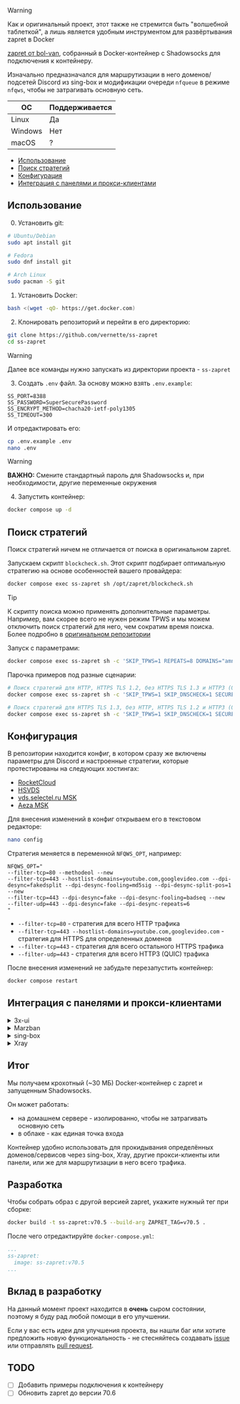 > [!WARNING]
> Как и оригинальный проект, этот также не стремится быть "волшебной таблеткой", а лишь является удобным инструментом для развёртывания zapret в Docker

[zapret от bol-van](https://github.com/bol-van/zapret), собранный в Docker-контейнер c Shadowsocks для подключения к контейнеру.

Изначально предназначался для маршрутизации в него доменов/подсетей Discord из sing-box и модификации очереди `nfqueue` в режиме `nfqws`, чтобы не затрагивать основную сеть.

| ОС      | Поддерживается |
| ------- | -------------- |
| Linux   | Да             |
| Windows | Нет            |
| macOS   | ?              |

- [Использование](#использование)
- [Поиск стратегий](#поиск-стратегий)
- [Конфигурация](#конфигурация)
- [Интеграция с панелями и прокси-клиентами](#интеграция-с-панелями-и-прокси-клиентами)

## Использование

0. Установить git:

```bash
# Ubuntu/Debian
sudo apt install git

# Fedora
sudo dnf install git

# Arch Linux
sudo pacman -S git
```

1. Установить Docker:

```bash
bash <(wget -qO- https://get.docker.com)
```

2. Клонировать репозиторий и перейти в его директорию:

```bash
git clone https://github.com/vernette/ss-zapret
cd ss-zapret
```

> [!WARNING]
> Далее все команды нужно запускать из директории проекта - `ss-zapret`

3. Cоздать `.env` файл. За основу можно взять `.env.example`:

```env
SS_PORT=8388
SS_PASSWORD=SuperSecurePassword
SS_ENCRYPT_METHOD=chacha20-ietf-poly1305
SS_TIMEOUT=300
```

И отредактировать его:

```bash
cp .env.example .env
nano .env
```

> [!WARNING]
> **ВАЖНО:** Смените стандартный пароль для Shadowsocks и, при необходимости, другие переменные окружения

4. Запустить контейнер:

```bash
docker compose up -d
```

## Поиск стратегий

Поиск стратегий ничем не отличается от поиска в оригинальном zapret.

Запускаем скрипт `blockcheck.sh`. Этот скрипт подбирает оптимальную стратегию на основе особенностей вашего провайдера:

```bash
docker compose exec ss-zapret sh /opt/zapret/blockcheck.sh
```

> [!TIP]
> К скрипту поиска можно применять дополнительные параметры. Например, вам скорее всего не нужен режим TPWS и мы можем отключить поиск стратегий для него, чем сократим время поиска. Более подробно в [оригинальном репозитории](https://github.com/bol-van/zapret?tab=readme-ov-file#%D0%BF%D1%80%D0%BE%D0%B2%D0%B5%D1%80%D0%BA%D0%B0-%D0%BF%D1%80%D0%BE%D0%B2%D0%B0%D0%B9%D0%B4%D0%B5%D1%80%D0%B0)

Запуск с параметрами:

```bash
docker compose exec ss-zapret sh -c 'SKIP_TPWS=1 REPEATS=8 DOMAINS="amnezia.org discord.com" /opt/zapret/blockcheck.sh'
```

Парочка примеров под разные сценарии:

```bash
# Поиск стратегий для HTTP, HTTPS TLS 1.2, без HTTPS TLS 1.3 и HTTP3 (QUIC). Подходит для большинства сайтов
docker compose exec ss-zapret sh -c 'SKIP_TPWS=1 SKIP_DNSCHECK=1 SECURE_DNS=0 IPVS=4 ENABLE_HTTP=1 ENABLE_HTTPS_TLS12=1 ENABLE_HTTPS_TLS13=0 ENABLE_HTTP3=0 REPEATS=8 PARALLEL=1 SCANLEVEL=standard BATCH=1 DOMAINS="amnezia.org discord.com" /opt/zapret/blockcheck.sh'

# Поиск стратегий для HTTPS TLS 1.3, без HTTP, HTTPS TLS 1.2 и HTTP3 (QUIC). Подходит для серверов YouTube
docker compose exec ss-zapret sh -c 'SKIP_TPWS=1 SKIP_DNSCHECK=1 SECURE_DNS=0 IPVS=4 ENABLE_HTTP=0 ENABLE_HTTPS_TLS12=0 ENABLE_HTTPS_TLS13=1 ENABLE_HTTP3=0 REPEATS=8 PARALLEL=1 SCANLEVEL=standard BATCH=1 DOMAINS="xxxxxx.googlevideo.com" /opt/zapret/blockcheck.sh'
```

## Конфигурация

В репозитории находится конфиг, в котором сразу же включены параметры для Discord и настроенные стратегии, которые протестированы на следующих хостингах:

- [RocketCloud](https://rocketcloud.ru/?affiliate_uuid=ce1874ee-4940-48b1-b37d-60e03cfada66)
- [HSVDS](https://hsvds.ru/signup/?refid=20241026-9939487-843)
- [vds.selectel.ru MSK](https://vds.selectel.ru)
- [Aeza MSK](https://aeza.net/?ref=463603)

Для внесения изменений в конфиг открываем его в текстовом редакторе:

```bash
nano config
```

Стратегия меняется в переменной `NFQWS_OPT`, например:

```
NFQWS_OPT="
--filter-tcp=80 --methodeol --new
--filter-tcp=443 --hostlist-domains=youtube.com,googlevideo.com --dpi-desync=fakedsplit --dpi-desync-fooling=md5sig --dpi-desync-split-pos=1 --new
--filter-tcp=443 --dpi-desync=fake --dpi-desync-fooling=badseq --new
--filter-udp=443 --dpi-desync=fake --dpi-desync-repeats=6
"
```

- `--filter-tcp=80` - стратегия для всего HTTP трафика
- `--filter-tcp=443 --hostlist-domains=youtube.com,googlevideo.com` - стратегия для HTTPS для определенных доменов
- `--filter-tcp=443` - стратегия для всего остального HTTPS трафика
- `--filter-udp=443` - стратегия для всего HTTP3 (QUIC) трафика

После внесения изменений не забудьте перезапустить контейнер:

```bash
docker compose restart
```

## Интеграция с панелями и прокси-клиентами

<details>
  <summary>3x-ui</summary>

⚠️ Если 3x-ui запущен на хосте, а не в Docker-контейнере, то не будут работать голосовые сервера в Discord. В остальном отличий от запуска в Docker нет ⚠️

### Docker, стандартный вариант

Переходим на вкладку `Xray Configs` и добавляем outbound:

![image](https://i.imgur.com/qJ20THK.png)

⚠️ Так как по-умолчанию 3x-ui использует `network_mode: host`, то мы не можем поместить его в одну сеть с нашим контейнером и использовать имя контейнера как hostname вместо IP ⚠️

Узнаём IP адрес Docker-контейнера с zapret:

```bash
docker inspect -f '{{range.NetworkSettings.Networks}}{{.IPAddress}}{{end}}' zapret-proxy
```

Выбираем протокол `Shadowsocks`, задаём тэг и заполняем параметры. В поле `Address` указываем IP из предыдущего шага:

![image](https://i.imgur.com/IY4N3AK.png)

После чего добавляем outbound кнопкой `Add Outbound`.

Переходим на вкладку `Routing Rules` и добавляем правило:

#### Для любого приходящего трафика

![image](https://i.imgur.com/dKrGz5r.png)

#### Для конкретного inbound

![image](https://i.imgur.com/xgzXhdf.png)

Добавляем правило кнопкой `Add Rule`.

После этого сохраняем настройки и перезапускаем Xray: `Save` -> `Restart Xray`

Теперь весь приходящий в панель трафик будет проходить через наш контейнер. Если требуется обрабатывать отдельные домены - изменяем правило соответствующим образом.

### Docker, интеграция с 3x-ui-aio

[3x-ui-aio](https://github.com/ampetelin/3x-ui-aio) - это проект, который запускает 3x-ui с Angie и автоматическим получением сертификатов для доменов, а также поднимает сайт "заглушку".

Клонируем оба репозитория:

```bash
git clone https://github.com/ampetelin/3x-ui-aio
git clone https://github.com/vernette/ss-zapret
```

Чтобы интегрировать наш контейнер с 3x-ui-aio, нужно внести изменения в файл `docker-compose.yml` от 3x-ui-aio:

```bash
nano 3x-ui-aio/docker-compose.yml
```

```yaml
services:
  angie:
    image: docker.angie.software/angie:latest
    container_name: angie
    volumes:
      - $PWD/angie.conf:/etc/angie/angie.conf
      - $PWD/options-ssl-angie.conf:/etc/angie/options-ssl-angie.conf
      - 3x-ui-aio-volume:/var/lib/angie/acme/
    ports:
      - "0.0.0.0:80:80"
      - "0.0.0.0:443:443"
    restart: unless-stopped
    networks:
      - 3x-ui-aio-network

  3x-ui:
    image: ghcr.io/mhsanaei/3x-ui:latest
    container_name: 3x-ui
    volumes:
      - 3x-ui-aio-volume:/etc/x-ui/
    environment:
      XRAY_VMESS_AEAD_FORCED: "false"
      X_UI_ENABLE_FAIL2BAN: "false"
    tty: true
    restart: unless-stopped
    networks:
      - 3x-ui-aio-network

  authorization-stub:
    image: ampetelin/authorization-stub
    container_name: authorization-stub
    environment:
      HOST: "0.0.0.0"
      PORT: "5000"
    restart: unless-stopped
    networks:
      - 3x-ui-aio-network

  ss-zapret:
    image: vernette/ss-zapret:v70.5
    container_name: zapret-proxy
    cap_add:
      - NET_ADMIN
    ports:
      - "${SS_PORT}:${SS_PORT}"
    volumes:
      - ./zapret_config:/opt/zapret/config
    environment:
      - SS_PORT=${SS_PORT}
      - SS_PASSWORD=${SS_PASSWORD}
      - SS_ENCRYPT_METHOD=${SS_ENCRYPT_METHOD}
      - SS_TIMEOUT=${SS_TIMEOUT}
    restart: unless-stopped
    networks:
      - 3x-ui-aio-network

networks:
  3x-ui-aio-network:
    name: 3x-ui-aio-network

volumes:
  3x-ui-aio-volume:
    name: 3x-ui-aio-volume
```

Тут мы добавляем `ss-zapret` в сеть `3x-ui-aio-network` и меняем название конфига zapret в `volumes`.

Создаём или копируем файл `.env`, а также копируем конфиг zapret из `ss-zapret` в директорию с `3x-ui-aio`:

```bash
cp ss-zapret/.env.example 3x-ui-aio/.env # или если он уже есть - cp ss-zapret/.env 3x-ui-aio/.env
cp ss-zapret/config 3x-ui-aio/zapret_config
```

Далее следуем инструкции из 3x-ui-aio. Когда панель будет доступна, то добавляем outbound следующим образом:

![image](https://i.imgur.com/WlLDl9d.png)

Настройка правил не отличается от инструкции выше.

</details>

<details>
  <summary>Marzban</summary>

WIP

</details>

<details>
  <summary>sing-box</summary>

WIP

</details>

<details>
  <summary>Xray</summary>

WIP

</details>

## Итог

Мы получаем крохотный (~30 МБ) Docker-контейнер с zapret и запущенным Shadowsocks.

Он может работать:

- на домашнем сервере - изолированно, чтобы не затрагивать основную сеть
- в облаке - как единая точка входа

Контейнер удобно использовать для прокидывания определённых доменов/сервисов через sing-box, Xray, другие прокси-клиенты или панели, или же для маршрутизации в него всего трафика.

## Разработка

Чтобы собрать образ с другой версией zapret, укажите нужный тег при сборке:

```bash
docker build -t ss-zapret:v70.5 --build-arg ZAPRET_TAG=v70.5 .
```

После чего отредактируйте `docker-compose.yml`:

```yaml
...
ss-zapret:
  image: ss-zapret:v70.5
...
```

## Вклад в разработку

На данный момент проект находится в **очень** сыром состоянии, поэтому я буду рад любой помощи в его улучшении.

Если у вас есть идеи для улучшения проекта, вы нашли баг или хотите предложить новую функциональность - не стесняйтесь создавать [issue](https://github.com/vernette/ss-zapret/issues) или отправлять [pull request](https://github.com/vernette/ss-zapret/pulls).

## TODO

- [ ] Добавить примеры подключения к контейнеру
- [ ] Обновить zapret до версии 70.6
